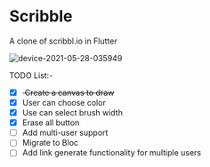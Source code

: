 # Scribble

A clone of scribbl.io in Flutter

![device-2021-05-28-035949](https://user-images.githubusercontent.com/20218197/119905146-441aa400-bf69-11eb-8478-8099a4b3a793.png)



TODO List:- 
- [x] <del> Create a canvas to draw </del>
- [x] User can choose color
- [x] Use can select brush width
- [x] Erase all button
- [ ]  Add multi-user support
- [ ]  Migrate to Bloc
- [ ]  Add link generate functionality for multiple users
